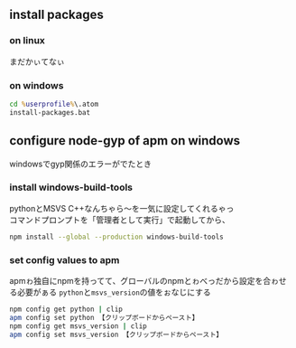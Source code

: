 ## install packages
### on linux
まだかぃてなぃ

### on windows
```bat
cd %userprofile%\.atom
install-packages.bat
```

## configure node-gyp of apm on windows

windowsでgyp関係のエラーがでたとき

### install windows-build-tools
pythonとMSVS C++なんちゃら～を一気に設定してくれるゃっ  
コマンドプロンプトを「管理者として実行」で起動してから、

```sh
npm install --global --production windows-build-tools
```

### set config values to apm
apmゎ独自にnpmを持ってて、グローバルのnpmとゎべっだから設定を合ゎせる必要がぁる
`python`と`msvs_version`の値をぉなじにする

```sh
npm config get python | clip
apm config set python 【クリップボードからペースト】
npm config get msvs_version | clip
apm config set msvs_version 【クリップボードからペースト】
```
